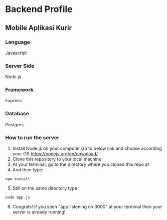 # Backend Profile
## Mobile Aplikasi Kurir

### Language
Javascript

### Server Side
Node.js

### Framework
Express

### Database
Postgres

### How to run the server

1. Install Node.js on your computer
Go to below link and choose according your OS
https://nodejs.org/en/download/
2. Clone this repository to your local machine
3. At your terminal, go to the directory where you cloned this repo at
4. And then type: 
```
npm install
```
5. Still on the same directory type
```
node app.js
```
6. Congrats! If you seen "app listening on 3000" at your terminal then your server is already running!